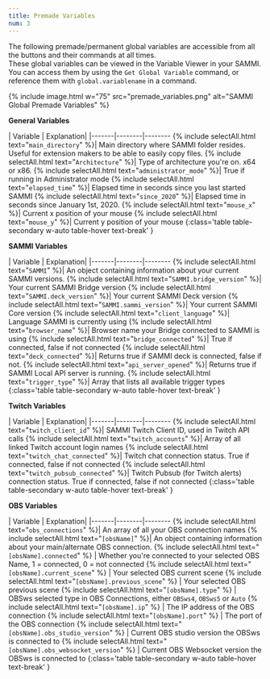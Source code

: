 ```yaml
---
title: Premade Variables
num: 3
---
```


The following premade/permanent global variables are accessible from all the buttons and their commands at all times.\
These global variables can be viewed in the Variable Viewer in your SAMMI.\
You can access them by using the `Get Global Variable` command, or reference them with `global.variablename` in a command.

{% include image.html w="75" src="premade_variables.png" alt="SAMMI Global Premade Variables" %}

**General Variables**

| Variable | Explanation|
|-------|--------|--------
{% include selectAll.html text="<code>main_directory</code>" %}| Main directory where SAMMI folder resides. Useful for extension makers to be able to easily copy files.
{% include selectAll.html text="<code>Architecture</code>" %}| Type of architecture you're on. x64 or x86.
{% include selectAll.html text="<code>administrator_mode</code>" %}| True if running in Administrator mode
{% include selectAll.html text="<code>elapsed_time</code>" %}| Elapsed time in seconds since you last started SAMMI
{% include selectAll.html text="<code>since_2020</code>" %}| Elapsed time in seconds since January 1st, 2020.
{% include selectAll.html text="<code>mouse_x</code>" %}| Current x position of your mouse
{% include selectAll.html text="<code>mouse_y</code>" %}| Current y position of your mouse
{:class='table table-secondary w-auto table-hover text-break' }

**SAMMI Variables**

| Variable | Explanation|
|-------|--------|--------
{% include selectAll.html text="<code>SAMMI</code>" %}| An object containing information about your current SAMMI versions.
{% include selectAll.html text="<code>SAMMI.bridge_version</code>" %}| Your current SAMMI Bridge version
{% include selectAll.html text="<code>SAMMI.deck_version</code>" %}| Your current SAMMI Deck version
{% include selectAll.html text="<code>SAMMI.sammi_version</code>" %}| Your current SAMMI Core version
{% include selectAll.html text="<code>client_language</code>" %}| Language SAMMI is currently using
{% include selectAll.html text="<code>browser_name</code>" %}| Browser name your Bridge connected to SAMMI is using
{% include selectAll.html text="<code>bridge_connected</code>" %}| True if connected, false if not connected
{% include selectAll.html text="<code>deck_connected</code>" %}| Returns true if SAMMI deck is connected, false if not.
{% include selectAll.html text="<code>api_server_opened</code>" %}| Returns true if SAMMI Local API server is running.
{% include selectAll.html text="<code>trigger_type</code>" %}| Array that lists all available trigger types
{:class='table table-secondary w-auto table-hover text-break' }

**Twitch Variables**

| Variable | Explanation|
|-------|--------|--------
{% include selectAll.html text="<code>twitch_client_id</code>" %}| SAMMI Twitch Client ID, used in Twitch API calls
{% include selectAll.html text="<code>twitch_accounts</code>" %}| Array of all linked Twitch account login names
{% include selectAll.html text="<code>twitch_chat_connected</code>" %}| Twitch chat connection status. True if connected, false if not connected
{% include selectAll.html text="<code>twitch_pubsub_connected</code>" %}| Twitch Pubsub (for Twitch alerts) connection status. True if connected, false if not connected
{:class='table table-secondary w-auto table-hover text-break' }

**OBS Variables**

| Variable | Explanation|
|-------|--------|--------
{% include selectAll.html text="<code>obs_connections</code>" %}| An array of all your OBS connection names
{% include selectAll.html text="<code>[obsName]</code>" %}| An object containing information about your main/alternate OBS connection.
{% include selectAll.html text="<code>[obsName].connected</code>" %} | Whether you're connected to your selected OBS Name, 1 = connected, 0 = not connected
{% include selectAll.html text="<code>[obsName].current_scene</code>" %} | Your selected OBS current scene
{% include selectAll.html text="<code>[obsName].previous_scene</code>" %} | Your selected OBS previous scene
{% include selectAll.html text="<code>[obsName].type</code>" %} | OBSws selected type in OBS Connections, either `OBSws4`, `OBSws5` or `Auto`
{% include selectAll.html text="<code>[obsName].ip</code>" %} | The IP address of the OBS connection
{% include selectAll.html text="<code>[obsName].port</code>" %} | The port of the OBS connection
{% include selectAll.html text="<code>[obsName].obs_studio_version</code>" %} | Current OBS studio version the OBSws is connected to
{% include selectAll.html text="<code>[obsName].obs_websocket_version</code>" %} |  Current OBS Websocket version the OBSws is connected to
{:class='table table-secondary w-auto table-hover text-break' }


